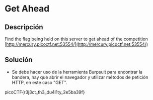 # Get Ahead

## Descripción
Find the flag being held on this server to get ahead of the competition [http://mercury.picoctf.net:53554/](http://mercury.picoctf.net:53554/)

## Solución
- Se debe hacer uso de la herramienta Burpsuit para encontrar la bandera, hay que abrir el navegador y utilizar métodos de petición HTTP, en este caso "GET".

picoCTF{r3j3ct_th3_du4l1ty_2e5ba39f}